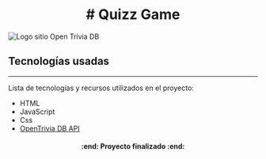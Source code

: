 <h1 align="center"> # Quizz Game </h1>


![Logo sitio Open Trivia DB](https://github.com/RafOs14/pokedex/assets/81370636/77b59576-47cb-4380-aae5-ce6c3d599b13)

## Tecnologías usadas
***
Lista de tecnologías y recursos utilizados en el proyecto:
* HTML
* JavaScript
* Css
* [OpenTrivia DB API](https://opentdb.com/)

<h4 align="center">
:end: Proyecto finalizado :end:
</h4>
